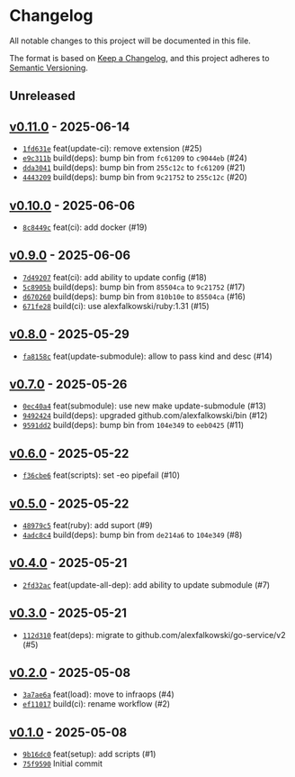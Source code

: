 # Changelog

All notable changes to this project will be documented in this file.

The format is based on [Keep a Changelog](https://keepachangelog.com/en/1.0.0/), and this project adheres to [Semantic Versioning](https://semver.org/spec/v2.0.0.html).

## Unreleased

## [v0.11.0](https://github.com/alexfalkowski/scripts/releases/tag/v0.11.0) - 2025-06-14

- [`1fd631e`](https://github.com/alexfalkowski/scripts/commit/1fd631ee3fb18ebb6162e092951ad5b39be0f86c) feat(update-ci): remove extension (#25)
- [`e9c311b`](https://github.com/alexfalkowski/scripts/commit/e9c311b16ca6fc823bdbda34b3ab7048469c17bd) build(deps): bump bin from `fc61209` to `c9044eb` (#24)
- [`dda3041`](https://github.com/alexfalkowski/scripts/commit/dda30414a345714c33b3da09933730ba4372caa8) build(deps): bump bin from `255c12c` to `fc61209` (#21)
- [`4443209`](https://github.com/alexfalkowski/scripts/commit/4443209b862530fcbe403ef5bea987c8d1a82d96) build(deps): bump bin from `9c21752` to `255c12c` (#20)

## [v0.10.0](https://github.com/alexfalkowski/scripts/releases/tag/v0.10.0) - 2025-06-06

- [`8c8449c`](https://github.com/alexfalkowski/scripts/commit/8c8449c917522b24aefc890f81c65bbc7c3012d1) feat(ci): add docker (#19)

## [v0.9.0](https://github.com/alexfalkowski/scripts/releases/tag/v0.9.0) - 2025-06-06

- [`7d49207`](https://github.com/alexfalkowski/scripts/commit/7d492073eb7c72aea9e954cba3ff867d75e2a9fb) feat(ci): add ability to update config (#18)
- [`5c8905b`](https://github.com/alexfalkowski/scripts/commit/5c8905b28880152e98888a78735875d2f8b42675) build(deps): bump bin from `85504ca` to `9c21752` (#17)
- [`d670260`](https://github.com/alexfalkowski/scripts/commit/d670260b5e1546e2908a33d5aec1e9efbab786d6) build(deps): bump bin from `810b10e` to `85504ca` (#16)
- [`671fe28`](https://github.com/alexfalkowski/scripts/commit/671fe282a476ea405eb3df4f0ba696ca4de54576) build(ci): use alexfalkowski/ruby:1.31 (#15)

## [v0.8.0](https://github.com/alexfalkowski/scripts/releases/tag/v0.8.0) - 2025-05-29

- [`fa8158c`](https://github.com/alexfalkowski/scripts/commit/fa8158ce0ff8bebdeba0d1902b6dfcc2aadd8a0c) feat(update-submodule): allow to pass kind and desc (#14)

## [v0.7.0](https://github.com/alexfalkowski/scripts/releases/tag/v0.7.0) - 2025-05-26

- [`0ec40a4`](https://github.com/alexfalkowski/scripts/commit/0ec40a41affdbe4695abce3996804bd86e1ec193) feat(submodule): use new make update-submodule (#13)
- [`9492424`](https://github.com/alexfalkowski/scripts/commit/94924245d197bd6e2bd73a88237ea18092eb2230) build(deps): upgraded github.com/alexfalkowski/bin (#12)
- [`9591dd2`](https://github.com/alexfalkowski/scripts/commit/9591dd2ade849788a04431ef439be3a65386a76d) build(deps): bump bin from `104e349` to `eeb0425` (#11)

## [v0.6.0](https://github.com/alexfalkowski/scripts/releases/tag/v0.6.0) - 2025-05-22

- [`f36cbe6`](https://github.com/alexfalkowski/scripts/commit/f36cbe6774ccc7bfc714e43084c17d0c226449f3) feat(scripts): set -eo pipefail (#10)

## [v0.5.0](https://github.com/alexfalkowski/scripts/releases/tag/v0.5.0) - 2025-05-22

- [`48979c5`](https://github.com/alexfalkowski/scripts/commit/48979c52891295b0f5bda642c4b973808935c305) feat(ruby): add suport (#9)
- [`4adc8c4`](https://github.com/alexfalkowski/scripts/commit/4adc8c43321484d35836d8369f4045a12004e8cf) build(deps): bump bin from `de214a6` to `104e349` (#8)

## [v0.4.0](https://github.com/alexfalkowski/scripts/releases/tag/v0.4.0) - 2025-05-21

- [`2fd32ac`](https://github.com/alexfalkowski/scripts/commit/2fd32ac19b79bb7960b05ace68251e025e6408d1) feat(update-all-dep): add ability to update submodule (#7)

## [v0.3.0](https://github.com/alexfalkowski/scripts/releases/tag/v0.3.0) - 2025-05-21

- [`112d310`](https://github.com/alexfalkowski/scripts/commit/112d310298db19be8bff5a9870f3b94c7eeb812c) feat(deps): migrate to github.com/alexfalkowski/go-service/v2 (#5)

## [v0.2.0](https://github.com/alexfalkowski/scripts/releases/tag/v0.2.0) - 2025-05-08

- [`3a7ae6a`](https://github.com/alexfalkowski/scripts/commit/3a7ae6aca4a4d96500cab44bc07b83f5bb2f697f) feat(load): move to infraops (#4)
- [`ef11017`](https://github.com/alexfalkowski/scripts/commit/ef11017bd90fdda542186afefd80b408ad1950af) build(ci): rename workflow (#2)

## [v0.1.0](https://github.com/alexfalkowski/scripts/releases/tag/v0.1.0) - 2025-05-08

- [`9b16dc0`](https://github.com/alexfalkowski/scripts/commit/9b16dc01f9986fa985075368071b87e47319006e) feat(setup): add scripts (#1)
- [`75f9590`](https://github.com/alexfalkowski/scripts/commit/75f95903225830217869e2c22388d2fa8ab0aad7) Initial commit
